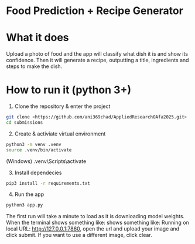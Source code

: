 # Food Prediction + Recipe Generator

# What it does

Upload a photo of food and the app will classify what dish it is and show its confidence. Then it will generate a recipe, outputting a title, ingredients and steps to make the dish.

# How to run it (python 3+)

1. Clone the repository & enter the project

```bash
git clone <https://github.com/ani369chad/AppliedResearchOAfa2025.git>
cd submissions
```
2. Create & activiate virtual environment

```bash
python3 -m venv .venv
source .venv/bin/activate
```
(Windows) .venv\Scripts\activate

3. Install dependecies

```bash
pip3 install -r requirements.txt
```

4. Run the app

```bash
python3 app.py
```
The first run will take a minute to load as it is downloading model weights. When the terminal shows something like: shows something like:
Running on local URL: http://127.0.0.1:7860, open the url and upload your image and click submit. If you want to use a different image, click clear. 